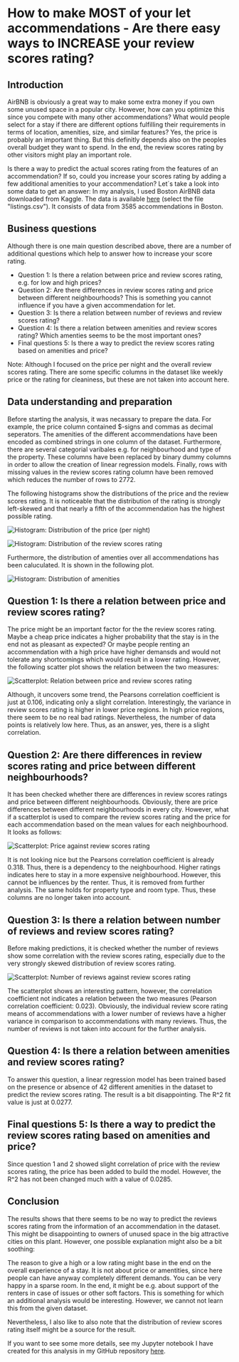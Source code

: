 # How to make MOST of your let accommendations - Are there easy ways to INCREASE your review scores rating?

## Introduction
AirBNB is obviously a great way to make some extra money if you own some unused space in a popular city. However, how can you optimize this since you compete with many other accommendations? What would people select for a stay if there are different options fulfilling their requirements in terms of location, amenities, size, and similar features? Yes, the price is probably an important thing. But this definitly depends also on the peoples overall budget they want to spend. In the end, the review scores rating by other visitors might play an important role.

Is there a way to predict the actual scores rating from the features of an accommendation? If so, could you increase your scores rating by adding a few additional amenities to your accommendation? Let´s take a look into some data to get an answer: In my analysis, I used Boston AirBNB data downloaded from Kaggle. The data is available [here](https://www.kaggle.com/airbnb/boston/data) (select the file "listings.csv"). It consists of data from 3585 accommendations in Boston.

## Business questions
Although there is one main question described above, there are a number of additional questions which help to answer how to increase your score rating.

* Question 1: Is there a relation between price and review scores rating, e.g. for low and high prices?
* Question 2: Are there differences in review scores rating and price between different neighbourhoods? This is something you cannot influence if you have a given accommendation for let.
* Question 3: Is there a relation between number of reviews and review scores rating?
* Question 4: Is there a relation between amenities and review scores rating? Which amenties seems to be the most important ones?
* Final questions 5: Is there a way to predict the review scores rating based on amenities and price?

Note: Although I focused on the price per night and the overall review scores rating. There are some specific columns in the dataset like weekly price or the rating for cleaniness, but these are not taken into account here. 

## Data understanding and preparation
Before starting the analysis, it was necassary to prepare the data. For example, the price column contained $-signs and commas as decimal seperators. The amenities of the different accommendations have been encoded as combined strings in one column of the dataset. Furthermore, there are several categorial varibales e.g. for neighbourhood and type of the property. These columns have been replaced by binary dummy columns in order to allow the creation of linear regression models. Finally, rows with missing values in the review scores rating column have been removed which reduces the number of rows to 2772.

The following histograms show the distributions of the price and the review scores rating. It is noticeable that the distribution of the rating is strongly left-skewed and that nearly a fifth of the accommendation has the highest possible rating.

![Histogram: Distribution of the price (per night)](./images/price_hist.png "Distribution of the price (per night)")

![Histogram: Distribution of the review scores rating](./images/review_scores_rating_hist.png "Distribution of the review scores rating")

Furthermore, the distribution of amenties over all accommendations has been caluculated. It is shown in the following plot.

![Histogram: Distribution of amenities](./images/amenities_hist.png "Distribution of amenities")

## Question 1: Is there a relation between price and review scores rating?
The price might be an important factor for the the review scores rating. Maybe a cheap price indicates a higher probability that the stay is in the end not as pleasant as expected? Or maybe people renting an accommendation with a high price have higher demansds and would not tolerate any shortcomings which would result in a lower rating. However, the following scatter plot shows the relation between the two measures:

![Scatterplot: Relation between price and review scores rating](./images/question1.png "Relation between price and review scores rating")

Although, it uncovers some trend, the Pearsons correlation coefficient is just at 0.106, indicating only a slight correlation. Interestingly, the variance in review scores rating is higher in lower price regions. In high price regions, there seem to be no real bad ratings. Nevertheless, the number of data points is relatively low here. Thus, as an answer, yes, there is a slight correlation.

## Question 2: Are there differences in review scores rating and price between different neighbourhoods?
It has been checked whether there are differences in review scores ratings and price between different neighbourhoods. Obviously, there are price differences between different neighbourhoods in every city. However, what if a scatterplot is used to compare the review scores rating and the price for each accommendation based on the mean values for each neighbourhood. It looks as follows:

![Scatterplot: Price against review scores rating](./images/question2.png "Price against review scores rating")

It is not looking nice but the Pearsons correlation coefficient is already 0.318. Thus, there is a dependency to the neighbourhood. Higher ratings indicates here to stay in a more expensive neighbourhood. However, this cannot be influences by the renter. Thus, it is removed from further analysis. The same holds for property type and room type. Thus, these columns are no longer taken into account.

## Question 3: Is there a relation between number of reviews and review scores rating?
Before making predictions, it is checked whether the number of reviews show some correlation with the review scores rating, especially due to the very strongly skewed distribution of review scores rating.

![Scatterplot: Number of reviews against review scores rating](./images/question3.png "Number of reviews against review scores rating")

The scatterplot shows an interesting pattern, however, the correlation coefficient not indicates a relation between the two measures (Pearson correlation coefficient: 0.023). Obviously, the individual review score rating means of accommendations with a lower number of reviews have a higher variance in comparison to accommendations with many reviews. Thus, the number of reviews is not taken into account for the further analysis.

## Question 4: Is there a relation between amenities and review scores rating?
To answer this question, a linear regression model has been trained based on the presence or absence of 42 different amenities in the dataset to predict the review scores rating. The result is a bit disappointing. The R^2 fit value is just at 0.0277.

## Final questions 5: Is there a way to predict the review scores rating based on amenities and price?
Since question 1 and 2 showed slight correlation of price with the review scores rating, the price has been added to build the model. However, the R^2 has not been changed much with a value of 0.0285.

## Conclusion
The results shows that there seems to be no way to predict the reviews scores rating from the information of an accommendation in the dataset. This might be disappointing to owners of unused space in the big attractive cities on this plant. However, one possible explanation might also be a bit soothing:

The reason to give a high or a low rating might base in the end on the overall experience of a stay. It is not about price or amentities, since here people can have anyway completely different demands. You can be very happy in a sparse room. In the end, it might be e.g. about support of the renters in case of issues or other soft factors. This is something for which an additional analysis would be interesting. However, we cannot not learn this from the given dataset.

Nevertheless, I also like to also note that the distribution of review scores rating itself might be a source for the result.

If you want to see some more details, see my Jupyter notebook I have created for this analysis in my GitHub repository [here](https://github.com/MiRoDS/DataScience_Project1).
